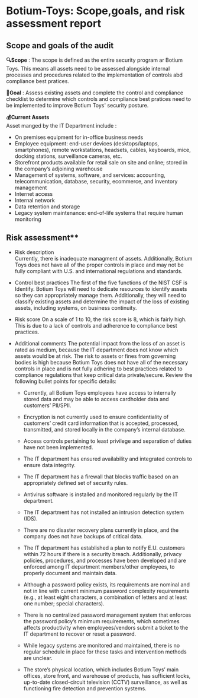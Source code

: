 # Botium-Toys: Scope,goals, and risk assessment report
## Scope and goals of the audit
**🔍Scope** : The scope is defined as the entire security program ar Botium Toys. This means all assets need to be assessed alongside internal processes and procedures related to the implementation of controls abd compliance best pratices.

**🎯Goal** : Assess existing assets and complete the control and compliance checklist to determine which controls and compliance best pratices need to be implemented to improve Botium Toys' security posture.

**💰Current Assets**   
Asset manged by the IT Department include : 
- On premises equipment for in-office business needs
- Employee equipment: end-user devices (desktops/laptops, smartphones), remote workstations, headsets, cables, keyboards, mice, docking stations, surveillance cameras, etc.
- Storefront products available for retail sale on site and online; stored in the company’s adjoining warehouse
- Management of systems, software, and services: accounting, telecommunication, database, security, ecommerce, and inventory management
- Internet access
- Internal network
- Data retention and storage
- Legacy system maintenance: end-of-life systems that require human monitoring

## Risk assessment**   
- Risk description  
Currently, there is inadequate managment of assets. Additionally, Botium Toys does not have all of the proper controls in place and may not be fully compliant with U.S. and international  regulations and standards.

- Control best practices
The first of the five functions of the NIST CSF is Identify. Botium Toys will need to dedicate resources to identify assets so they can appropriately manage them. Additionally, they will need to classify existing assets and determine the impact of the loss of existing assets, including systems, on business continuity.

- Risk score
On a scale of 1 to 10, the risk score is 8, which is fairly high. This is due to a lack of controls and adherence to compliance best practices.

- Additional comments
The potential impact from the loss of an asset is rated as medium, because the IT department does not know which assets would be at risk. The risk to assets or fines from governing bodies is high because Botium Toys does not have all of the necessary controls in place and is not fully adhering to best practices related to compliance regulations that keep critical data private/secure. Review the following bullet points for specific details:
   - Currently, all Botium Toys employees have access to internally stored data and
may be able to access cardholder data and customers’ PII/SPII.
   - Encryption is not currently used to ensure confidentiality of customers’ credit card information that is accepted, processed, transmitted, and stored locally in the company’s internal database.
   - Access controls pertaining to least privilege and separation of duties have not been implemented.
   - The IT department has ensured availability and integrated controls to ensure data integrity.
   - The IT department has a firewall that blocks traffic based on an appropriately defined set of security rules.
   - Antivirus software is installed and monitored regularly by the IT department.

   - The IT department has not installed an intrusion detection system (IDS).
   -  There are no disaster recovery plans currently in place, and the company does not have backups of critical data.
   - The IT department has established a plan to notify E.U. customers within 72 hours if there is a security breach. Additionally, privacy policies, procedures, and processes have been developed and are enforced among IT department
members/other employees, to properly document and maintain data.
   - Although a password policy exists, its requirements are nominal and not in line with current minimum password complexity requirements (e.g., at least eight characters, a combination of letters and at least one number; special
characters).
   - There is no centralized password management system that enforces the password policy’s minimum requirements, which sometimes affects productivity when employees/vendors submit a ticket to the IT department to
recover or reset a password.
   - While legacy systems are monitored and maintained, there is no regular schedule in place for these tasks and intervention methods are unclear.
   - The store’s physical location, which includes Botium Toys’ main offices, store front, and warehouse of products, has sufficient locks, up-to-date closed-circuit television (CCTV) surveillance, as well as functioning fire detection and prevention systems.
